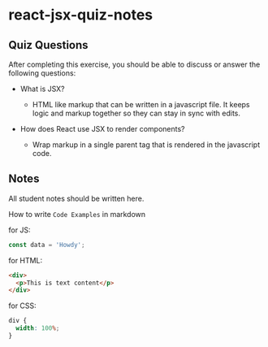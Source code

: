 # react-jsx-quiz-notes

## Quiz Questions

After completing this exercise, you should be able to discuss or answer the following questions:

- What is JSX?

  - HTML like markup that can be written in a javascript file. It keeps logic and markup together so they can stay in sync with edits.

- How does React use JSX to render components?
  - Wrap markup in a single parent tag that is rendered in the javascript code.

## Notes

All student notes should be written here.

How to write `Code Examples` in markdown

for JS:

```javascript
const data = 'Howdy';
```

for HTML:

```html
<div>
  <p>This is text content</p>
</div>
```

for CSS:

```css
div {
  width: 100%;
}
```
